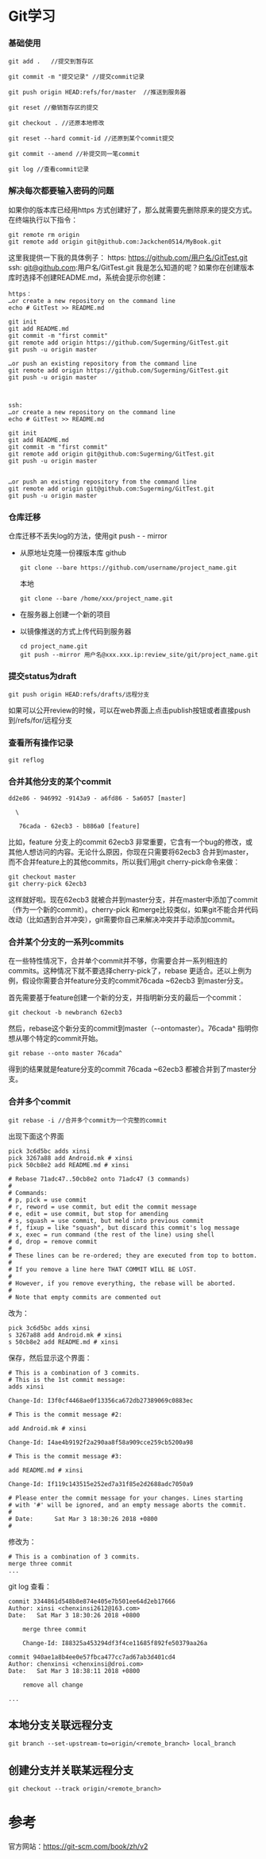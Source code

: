 # Git学习

### 基础使用
```
git add .   //提交到暂存区

git commit -m "提交记录" //提交commit记录

git push origin HEAD:refs/for/master  //推送到服务器

git reset //撤销暂存区的提交

git checkout . //还原本地修改

git reset --hard commit-id //还原到某个commit提交

git commit --amend //补提交同一笔commit 

git log //查看commit记录

```

### 解决每次都要输入密码的问题

如果你的版本库已经用https 方式创建好了，那么就需要先删除原来的提交方式。在终端执行以下指令：

```
git remote rm origin
git remote add origin git@github.com:Jackchen0514/MyBook.git
```

这里我提供一下我的具体例子：
https: https://github.com/用户名/GitTest.git
ssh: git@github.com:用户名/GitTest.git
我是怎么知道的呢？如果你在创建版本库时选择不创建README.md，系统会提示你创建：

```
https：
…or create a new repository on the command line
echo # GitTest >> README.md

git init
git add README.md
git commit -m "first commit"
git remote add origin https://github.com/Sugerming/GitTest.git
git push -u origin master

…or push an existing repository from the command line
git remote add origin https://github.com/Sugerming/GitTest.git
git push -u origin master



ssh:
…or create a new repository on the command line
echo # GitTest >> README.md

git init
git add README.md
git commit -m "first commit"
git remote add origin git@github.com:Sugerming/GitTest.git
git push -u origin master


…or push an existing repository from the command line
git remote add origin git@github.com:Sugerming/GitTest.git
git push -u origin master
```

### 仓库迁移
仓库迁移不丢失log的方法，使用git push - - mirror

- 从原地址克隆一份裸版本库
  github
  ```
  git clone --bare https://github.com/username/project_name.git
  ```
  本地
  ```
  git clone --bare /home/xxx/project_name.git
  ```
- 在服务器上创建一个新的项目

- 以镜像推送的方式上传代码到服务器
  ```
  cd project_name.git
  git push --mirror 用户名@xxx.xxx.ip:review_site/git/project_name.git
  ```

### 提交status为draft
```
git push origin HEAD:refs/drafts/远程分支
```
如果可以公开review的时候，可以在web界面上点击publish按钮或者直接push到/refs/for/远程分支

### 查看所有操作记录
```
git reflog
```

### 合并其他分支的某个commit

```
dd2e86 - 946992 -9143a9 - a6fd86 - 5a6057 [master]

  \

   76cada - 62ecb3 - b886a0 [feature]
```

比如，feature 分支上的commit 62ecb3 非常重要，它含有一个bug的修改，或其他人想访问的内容。无论什么原因，你现在只需要将62ecb3 合并到master，而不合并feature上的其他commits，所以我们用git cherry-pick命令来做：

```
git checkout master
git cherry-pick 62ecb3
```

这样就好啦。现在62ecb3 就被合并到master分支，并在master中添加了commit（作为一个新的commit）。cherry-pick 和merge比较类似，如果git不能合并代码改动（比如遇到合并冲突），git需要你自己来解决冲突并手动添加commit。

### 合并某个分支的一系列commits
在一些特性情况下，合并单个commit并不够，你需要合并一系列相连的commits。这种情况下就不要选择cherry-pick了，rebase 更适合。还以上例为例，假设你需要合并feature分支的commit76cada ~62ecb3 到master分支。

首先需要基于feature创建一个新的分支，并指明新分支的最后一个commit：

```
git checkout -b newbranch 62ecb3
```

然后，rebase这个新分支的commit到master（--ontomaster）。76cada^ 指明你想从哪个特定的commit开始。

```
git rebase --onto master 76cada^
```

得到的结果就是feature分支的commit 76cada ~62ecb3 都被合并到了master分支。


### 合并多个commit
```
git rebase -i //合并多个commit为一个完整的commit
```

出现下面这个界面

```
pick 3c6d5bc adds xinsi
pick 3267a88 add Android.mk # xinsi
pick 50cb8e2 add README.md # xinsi

# Rebase 71adc47..50cb8e2 onto 71adc47 (3 commands)
#
# Commands:
# p, pick = use commit
# r, reword = use commit, but edit the commit message
# e, edit = use commit, but stop for amending
# s, squash = use commit, but meld into previous commit
# f, fixup = like "squash", but discard this commit's log message
# x, exec = run command (the rest of the line) using shell
# d, drop = remove commit
#
# These lines can be re-ordered; they are executed from top to bottom.
#
# If you remove a line here THAT COMMIT WILL BE LOST.
#
# However, if you remove everything, the rebase will be aborted.
#
# Note that empty commits are commented out
```
改为：
```
pick 3c6d5bc adds xinsi
s 3267a88 add Android.mk # xinsi
s 50cb8e2 add README.md # xinsi
```
保存，然后显示这个界面：
```
# This is a combination of 3 commits.
# This is the 1st commit message:
adds xinsi

Change-Id: I3f0cf4468ae0f13356ca672db27389069c0883ec

# This is the commit message #2:

add Android.mk # xinsi

Change-Id: I4ae4b9192f2a290aa8f58a909cce259cb5200a98

# This is the commit message #3:

add README.md # xinsi

Change-Id: If119c143515e252ed7a31f85e2d2688adc7050a9

# Please enter the commit message for your changes. Lines starting
# with '#' will be ignored, and an empty message aborts the commit.
#
# Date:      Sat Mar 3 18:30:26 2018 +0800
#

```
修改为：
```
# This is a combination of 3 commits.
merge three commit
...

```
git log 查看：
```
commit 3344861d548b8e874e405e7b501ee64d2eb17666
Author: xinsi <chenxinsi2612@163.com>
Date:   Sat Mar 3 18:30:26 2018 +0800

    merge three commit
    
    Change-Id: I88325a453294df3f4ce11685f892fe50379aa26a

commit 940ae1a8b4ee0e57fbca477cc7ad67ab3d401cd4
Author: chenxinsi <chenxinsi@droi.com>
Date:   Sat Mar 3 18:38:11 2018 +0800

    remove all change
    
...

```

## 本地分支关联远程分支

```
git branch --set-upstream-to=origin/<remote_branch> local_branch
```

## 创建分支并关联某远程分支

```
git checkout --track origin/<remote_branch>
```

# 参考
官方网站：https://git-scm.com/book/zh/v2
